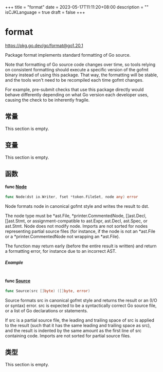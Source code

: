 +++
title = "format"
date = 2023-05-17T11:11:20+08:00
description = ""
isCJKLanguage = true
draft = false
+++
# format

https://pkg.go.dev/go/format@go1.20.1



Package format implements standard formatting of Go source.

Note that formatting of Go source code changes over time, so tools relying on consistent formatting should execute a specific version of the gofmt binary instead of using this package. That way, the formatting will be stable, and the tools won't need to be recompiled each time gofmt changes.

For example, pre-submit checks that use this package directly would behave differently depending on what Go version each developer uses, causing the check to be inherently fragile.







## 常量 

This section is empty.

## 变量

This section is empty.

## 函数

#### func [Node](https://cs.opensource.google/go/go/+/go1.20.1:src/go/format/format.go;l=53) 

``` go linenums="1"
func Node(dst io.Writer, fset *token.FileSet, node any) error
```

Node formats node in canonical gofmt style and writes the result to dst.

The node type must be *ast.File, *printer.CommentedNode, []ast.Decl, []ast.Stmt, or assignment-compatible to ast.Expr, ast.Decl, ast.Spec, or ast.Stmt. Node does not modify node. Imports are not sorted for nodes representing partial source files (for instance, if the node is not an *ast.File or a *printer.CommentedNode not wrapping an *ast.File).

The function may return early (before the entire result is written) and return a formatting error, for instance due to an incorrect AST.

##### Example
``` go linenums="1"
```

#### func [Source](https://cs.opensource.google/go/go/+/go1.20.1:src/go/format/format.go;l=101) 

``` go linenums="1"
func Source(src []byte) ([]byte, error)
```

Source formats src in canonical gofmt style and returns the result or an (I/O or syntax) error. src is expected to be a syntactically correct Go source file, or a list of Go declarations or statements.

If src is a partial source file, the leading and trailing space of src is applied to the result (such that it has the same leading and trailing space as src), and the result is indented by the same amount as the first line of src containing code. Imports are not sorted for partial source files.

## 类型

This section is empty.